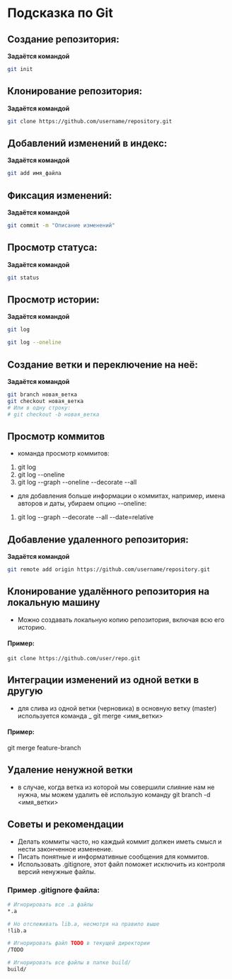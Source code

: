 # Подсказка по Git


## Создание репозитория:
**Задаётся командой** 
```sh
git init
```
## Клонирование репозитория:

**Задаётся командой** 
```sh
git clone https://github.com/username/repository.git
```

## Добавлений изменений в индекс:

**Задаётся командой** 
```sh
git add имя_файла
```
## Фиксация изменений:

**Задаётся командой** 
```sh
git commit -m "Описание изменений"
```

## Просмотр статуса:

**Задаётся командой** 
```sh
git status
```

## Просмотр истории:

**Задаётся командой** 
```sh
git log
```
```sh
git log --oneline
```

## Создание ветки и переключение на неё:

**Задаётся командой** 
```sh
git branch новая_ветка
git checkout новая_ветка
# Или в одну строку:
# git checkout -b новая_ветка
```

## Просмотр коммитов
* команда просмотр коммитов:
1. git log
2. git log --oneline 
2. git log --graph --oneline --decorate --all

* для добавления больше информации о коммитах, например, имена авторов и даты, убираем опцию --oneline:

1. git log --graph --decorate --all --date=relative

## Добавление удаленного репозитория:

**Задаётся командой** 
```sh
git remote add origin https://github.com/username/repository.git
```
## Клонирование удалённого репозитория на локальную машину

* Можно создавать локальную копию репозитория, включая всю его историю.

#### Пример:
```
git clone https://github.com/user/repo.git
```
## Интеграции изменений из одной ветки в другую

* для слива из одной ветки (черновика) в основную ветку (master) используется команда _ git merge <имя_ветки>

#### Пример:
git merge feature-branch

## Удаление ненужной ветки

* в случае, когда ветка из которой мы совершили слияние нам не нужна, мы можем удалить её использую команду git branch -d <имя_ветки>

## Советы и рекомендации

* Делать коммиты часто, но каждый коммит должен иметь смысл и нести законченное изменение.
* Писать понятные и информативные сообщения для коммитов.
* Использовать .gitignore, этот файл поможет исключить из контроля версий ненужные файлы.

### Пример .gitignore файла:



```sh
# Игнорировать все .a файлы
*.a

# Но отслеживать lib.a, несмотря на правило выше
!lib.a

# Игнорировать файл TODO в текущей директории
/TODO

# Игнорировать все файлы в папке build/
build/
```
